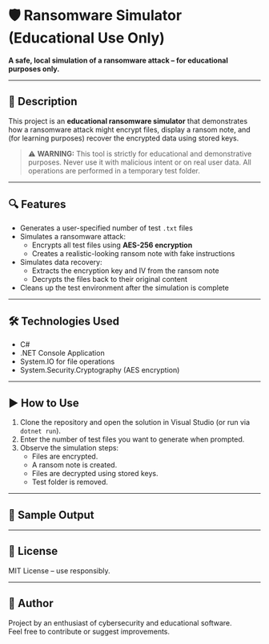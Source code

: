 # 🛡️ Ransomware Simulator (Educational Use Only)

**A safe, local simulation of a ransomware attack – for educational purposes only.**

---

## 📘 Description

This project is an **educational ransomware simulator** that demonstrates how a ransomware attack might encrypt files, display a ransom note, and (for learning purposes) recover the encrypted data using stored keys.

> ⚠️ **WARNING:** This tool is strictly for educational and demonstrative purposes. Never use it with malicious intent or on real user data. All operations are performed in a temporary test folder.

---

## 🔍 Features

- Generates a user-specified number of test `.txt` files
- Simulates a ransomware attack:
  - Encrypts all test files using **AES-256 encryption**
  - Creates a realistic-looking ransom note with fake instructions
- Simulates data recovery:
  - Extracts the encryption key and IV from the ransom note
  - Decrypts the files back to their original content
- Cleans up the test environment after the simulation is complete

---

## 🛠️ Technologies Used

- C#
- .NET Console Application
- System.IO for file operations
- System.Security.Cryptography (AES encryption)

---

## ▶️ How to Use

1. Clone the repository and open the solution in Visual Studio (or run via `dotnet run`).
2. Enter the number of test files you want to generate when prompted.
3. Observe the simulation steps:
   - Files are encrypted.
   - A ransom note is created.
   - Files are decrypted using stored keys.
   - Test folder is removed.

---

## 🧪 Sample Output


---

## 📄 License

MIT License – use responsibly.

---

## 🙋 Author

Project by an enthusiast of cybersecurity and educational software.  
Feel free to contribute or suggest improvements.
